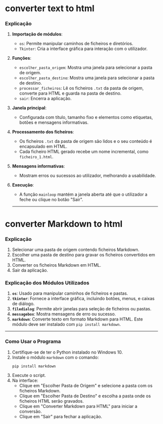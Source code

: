 # converter text to html

### Explicação

1. **Importação de módulos**:
   - `os`: Permite manipular caminhos de ficheiros e diretórios.
   - `Tkinter`: Cria a interface gráfica para interação com o utilizador.

2. **Funções**:
   - `escolher_pasta_origem`: Mostra uma janela para selecionar a pasta de origem.
   - `escolher_pasta_destino`: Mostra uma janela para selecionar a pasta de destino.
   - `processar_ficheiros`: Lê os ficheiros `.txt` da pasta de origem, converte para HTML e guarda na pasta de destino.
   - `sair`: Encerra a aplicação.

3. **Janela principal**:
   - Configurada com título, tamanho fixo e elementos como etiquetas, botões e mensagens informativas.

4. **Processamento dos ficheiros**:
   - Os ficheiros `.txt` da pasta de origem são lidos e o seu conteúdo é encapsulado em HTML.
   - Cada ficheiro HTML gerado recebe um nome incremental, como `ficheiro_1.html`.

5. **Mensagens informativas**:
   - Mostram erros ou sucessos ao utilizador, melhorando a usabilidade.

6. **Execução**:
   - A função `mainloop` mantém a janela aberta até que o utilizador a feche ou clique no botão "Sair".
   ---
# converter Markdown to html
### Explicação

1. Selecionar uma pasta de origem contendo ficheiros Markdown.
2. Escolher uma pasta de destino para gravar os ficheiros convertidos em HTML.
3. Converter os ficheiros Markdown em HTML.
4. Sair da aplicação.

### Explicação dos Módulos Utilizados

1. **`os`**: Usado para manipular caminhos de ficheiros e pastas.
2. **`tkinter`**: Fornece a interface gráfica, incluindo botões, menus, e caixas de diálogo.
3. **`filedialog`**: Permite abrir janelas para seleção de ficheiros ou pastas.
4. **`messagebox`**: Mostra mensagens de erro ou sucesso.
5. **`markdown`**: Converte texto em formato Markdown para HTML. Este módulo deve ser instalado com `pip install markdown`.

---

### Como Usar o Programa

1. Certifique-se de ter o Python instalado no Windows 10.
2. Instale o módulo `markdown` com o comando:
   ```bash
   pip install markdown
   ```
3. Execute o script.
4. Na interface:
   - Clique em "Escolher Pasta de Origem" e selecione a pasta com os ficheiros Markdown.
   - Clique em "Escolher Pasta de Destino" e escolha a pasta onde os ficheiros HTML serão gravados.
   - Clique em "Converter Markdown para HTML" para iniciar a conversão.
   - Clique em "Sair" para fechar a aplicação.
